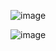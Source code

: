![image](https://user-images.githubusercontent.com/40880896/120887232-476bfa80-c60f-11eb-95d7-db5e69078883.png)

![image](https://user-images.githubusercontent.com/40880896/120887215-2e634980-c60f-11eb-88bc-461bc70eb8b5.png)
